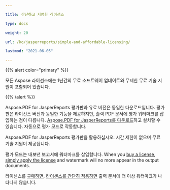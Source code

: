 ```yaml
---

title: 간단하고 저렴한 라이선스

type: docs

weight: 20

url: /ko/jasperreports/simple-and-affordable-licensing/

lastmod: "2021-06-05"

---
```




{{% alert color="primary" %}}



모든 Aspose 라이선스에는 1년간의 무료 소프트웨어 업데이트와 무제한 무료 기술 지원이 포함되어 있습니다.



{{% /alert %}}



Aspose.PDF for JasperReports 평가판과 유료 버전은 동일한 다운로드입니다. 평가판은 라이선스 버전과 동일한 기능을 제공하지만, 출력 PDF 문서에 평가 워터마크를 삽입하는 점이 다릅니다. [Aspose.PDF for JasperReports를 다운로드](http://www.aspose.com/community/files/67/jasperreports-exporters/aspose.pdf-for-jasperreports/default.aspx)하고 설치할 수 있습니다. 자동으로 평가 모드로 작동합니다.



Aspose.PDF for JasperReports 평가판을 활용하십시오: 시간 제한이 없으며 무료 기술 지원이 제공됩니다.



평가 모드는 내보낸 보고서에 워터마크를 삽입합니다. When you [buy a license](http://www.aspose.com/community/forums/aspose.purchase/220/showforum.aspx), [simply apply the license](/pdf/ko/jasperreports/licensing/) and watermark will no more appear in the output documents.

라이센스를 [구매하면](http://www.aspose.com/community/forums/aspose.purchase/220/showforum.aspx), [라이센스를 간단히 적용하면](/pdf/ko/jasperreports/licensing/) 출력 문서에 더 이상 워터마크가 나타나지 않습니다.